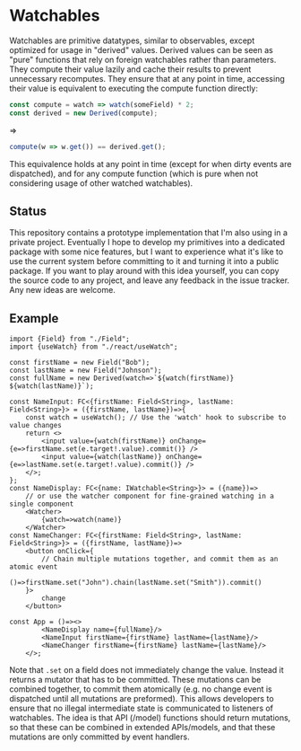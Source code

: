 # Watchables

Watchables are primitive datatypes, similar to observables, except optimized for usage in "derived" values. Derived values can be seen as "pure" functions that rely on foreign watchables rather than parameters. They compute their value lazily and cache their results to prevent unnecessary recomputes. They ensure that at any point in time, accessing their value is equivalent to executing the compute function directly:

```ts
const compute = watch => watch(someField) * 2;
const derived = new Derived(compute);
```

=>

```ts
compute(w => w.get()) == derived.get();
```

This equivalence holds at any point in time (except for when dirty events are dispatched), and for any compute function (which is pure when not considering usage of other watched watchables).

## Status
This repository contains a prototype implementation that I'm also using in a private project. Eventually I hope to develop my primitives into a dedicated package with some nice features, but I want to experience what it's like to use the current system before committing to it and turning it into a public package.  If you want to play around with this idea yourself, you can copy the source code to any project, and leave any feedback in the issue tracker. Any new ideas are welcome. 

## Example

```tsx
import {Field} from "./Field";
import {useWatch} from "./react/useWatch";

const firstName = new Field("Bob");
const lastName = new Field("Johnson");
const fullName = new Derived(watch=>`${watch(firstName)} ${watch(lastName)}`);

const NameInput: FC<{firstName: Field<String>, lastName: Field<String>}> = ({firstName, lastName})=>{
    const watch = useWatch(); // Use the 'watch' hook to subscribe to value changes
    return <>
        <input value={watch(firstName)} onChange={e=>firstName.set(e.target!.value).commit()} />
        <input value={watch(lastName)} onChange={e=>lastName.set(e.target!.value).commit()} />
    </>;
};
const NameDisplay: FC<{name: IWatchable<String>}> = ({name})=>
    // or use the watcher component for fine-grained watching in a single component
    <Watcher> 
        {watch=>watch(name)}
    </Watcher>
const NameChanger: FC<{firstName: Field<String>, lastName: Field<String>}> = ({firstName, lastName})=>
    <button onClick={
        // Chain multiple mutations together, and commit them as an atomic event
        ()=>firstName.set("John").chain(lastName.set("Smith")).commit()
    }>
        change
    </button>

const App = ()=><>
        <NameDisplay name={fullName}/>
        <NameInput firstName={firstName} lastName={lastName}/>
        <NameChanger firstName={firstName} lastName={lastName}/>
    </>;
```

Note that `.set` on a field does not immediately change the value. Instead it returns a mutator that has to be committed. These mutations can be combined together, to commit them atomically (e.g. no change event is dispatched until all mutations are preformed). This allows developers to ensure that no illegal intermediate state is communicated to listeners of watchables. The idea is that API (/model) functions should return mutations, so that these can be combined in extended APIs/models, and that these mutations are only committed by event handlers. 